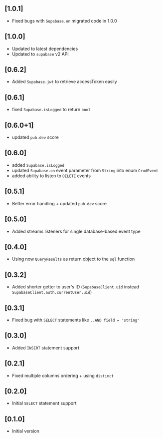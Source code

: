 ## [1.0.1]
- Fixed bugs with `Supabase.on` migrated code in 1.0.0

## [1.0.0]
- Updated to latest dependencies
- Updated to `supabase` v2 API

## [0.6.2]
- Added `Supabase.jwt` to retrieve accessToken easily

## [0.6.1]
- fixed `Supabase.isLogged` to return `bool`

## [0.6.0+1]
- updated `pub.dev` score

## [0.6.0]
- added `Supabase.isLogged`
- updated `Supabase.on` event parameter from `String` into enum `CrudEvent`
- added ability to listen to `DELETE` events

## [0.5.1]
- Better error handling + updated `pub.dev` score

## [0.5.0]
- Added streams listeners for single database-based event type

## [0.4.0]
- Using now `QueryResults` as return object to the `sql` function

## [0.3.2]
- Added shorter getter to user's ID (`SupabaseClient.uid` instead `SupabaseClient.auth.currentUser.uid`)

## [0.3.1]
- Fixed bug with `SELECT` statements like `..AND field = 'string'`

## [0.3.0]
- Added `INSERT` statement support

## [0.2.1]
- Fixed multiple columns ordering + using `distinct`

## [0.2.0]
- Initial `SELECT` statement support

## [0.1.0]
- Initial version
